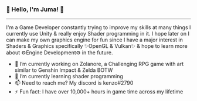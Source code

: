 ### 👋 Hello, I'm Juma! 👋

---
I'm a Game Developer constantly trying to improve my skills at many things I currently use Unity & really enjoy Shader programming in it. I hope later on I can make my own graphics engine for fun since I have a major interest in Shaders & Graphics specifically ✨OpenGL & Vulkan✨ & hope to learn more about ⚙️Engine Development⚙️ in the future.

- 🔭 I’m currently working on Zolanore, a Challenging RPG game with art similar to Genshin Impact & Zelda BOTW
- 🌱 I’m currently learning shader programming
- 📫 Need to reach me? My discord is kenzo#2790
- ⚡ Fun fact: I have over 10,000+ hours in game time across my lifetime
